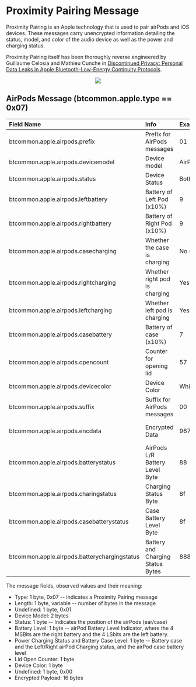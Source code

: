 <h1>Proximity Pairing Message</h1>

<p> 
Proximity Pairing is an Apple technology that is used to pair airPods and iOS
devices.  These messages carry unencrypted information detailing the status,
model, and color of the audio device as well as the power and charging status.
</p> 

<p>
Proximity Pairing itself has been thoroughly reverse engineered by Guillaume
Celosia and Mathieu Cunche in  
<a
href="https://petsymposium.org/2020/files/papers/issue1/popets-2020-0003.pdf">Discontinued
Privacy: Personal Data Leaks in Apple Bluetooth-Low-Energy Continuity
Protocols</a>.
</p>

<div align="center">
<img src="/figs/proximity_pairing_format.png">
</div>


## AirPods Message (btcommon.apple.type == 0x07)

| Field Name                                  | Info                         | Example                   |Length| Type  | Notes                    |
| :-------------------------------------------| :----------------------------|:--------------------------|:----:|:-----:|:------------------------:|
| btcommon.apple.airpods.prefix               | Prefix for AirPods messages  |01                         |   1  | Bytes |                          |
| btcommon.apple.airpods.devicemodel          | Device model                 |AirPods Pro (0x0e20)       |   2  | UINT16|                          |
| btcommon.apple.airpods.status               | Device Status                |Both AirPods in case (0x55)|   1  | UINT8 |                          |
| btcommon.apple.airpods.leftbattery          | Battery of Left Pod (x10%)   | 9                         |   1  | UINT8 | Have seen > 100%         |       
| btcommon.apple.airpods.rightbattery         | Battery of Right Pod (x10%)  | 9                         |   1  | UINT8 | Have seen > 100%         |
| btcommon.apple.airpods.casecharging         | Whether the case is charging | No (0x0)                  |   1  | UINT8 |                          |
| btcommon.apple.airpods.rightcharging        | Whether right pod is charging| Yes (0x1)                 |   1  | UINT8 |                          |
| btcommon.apple.airpods.leftcharging         | Whether left pod is charging | Yes (0x1)                 |   1  | UINT8 |                          |
| btcommon.apple.airpods.casebattery          | Battery of case (x10%)       | 7                         |   1  | UINT8 | Have seen > 100%         |
| btcommon.apple.airpods.opencount            | Counter for opening lid      | 57                        |   1  | UINT8 | Weird counter            |
| btcommon.apple.airpods.devicecolor          | Device Color                 | White (0x00)              |   1  | UINT8 | Changes for beats        |               
| btcommon.apple.airpods.suffix               | Suffix for AirPods messages  | 00                        |   1  | Bytes |                          |
| btcommon.apple.airpods.encdata              | Encrypted Data               |9672711ae6a965737c80d805039773d1|16| Bytes| Not sure what this is    |
| btcommon.apple.airpods.batterystatus        | AirPods L/R Battery Level Byte| 88                       |   1  | None  | This is a tree           | 
| btcommon.apple.airpods.charingstatus        | Charging Status Byte         | 8f                        |   1  | None  | This is a tree           |
| btcommon.apple.airpods.casebatterystatus    | Case Battery Level Byte      | 8f                        |   1  | None  | This is a tree           |
| btcommon.apple.airpods.batterychargingstatus| Battery and Charging Status Bytes|888f                   |   2  | None  | This is a tree           |

<p>The message fields, observed values and their meaning:</p>

<ul>
<li>
Type: 1 byte, 0x07 -- indicates a Proximity Pairing message
</li>
<li>
Length: 1 byte, variable -- number of bytes in the message
</li>
<li>
Undefined: 1 byte, 0x01
</li>
<li>
Device Model: 2 bytes
</li>
<li>
Status: 1 byte -- Indicates the position of the airPods (ear/case)
</li>
<li>
Battery Level: 1 byte -- airPod Battery Level Indicator, where the 4 MSBits are
the right battery and the 4 LSbits are the left battery.
</li>
<li>
Power Charging Status and Battery Case Level: 1 byte -- Battery case and the Left/Right
airPod Charging status, and the airPod case battery level
</li>
<li>
Lid Open Counter: 1 byte
</li>
<li>
Device Color: 1 byte
</li>
<li>
Undefined: 1 byte, 0x00
</li>
<li>
Encrypted Payload: 16 bytes
</li>
</ul>
